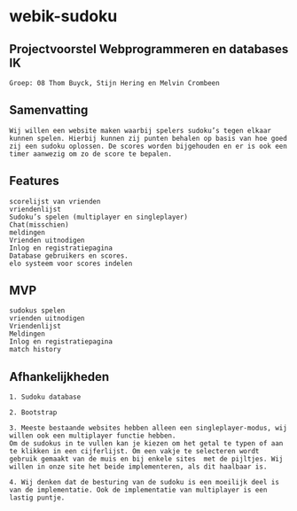 # webik-sudoku
## Projectvoorstel Webprogrammeren en databases IK
    Groep: 08 Thom Buyck, Stijn Hering en Melvin Crombeen

## Samenvatting
    Wij willen een website maken waarbij spelers sudoku’s tegen elkaar kunnen spelen. Hierbij kunnen zij punten behalen op basis van hoe goed zij een sudoku oplossen. De scores worden bijgehouden en er is ook een timer aanwezig om zo de score te bepalen.





## Features
    scorelijst van vrienden
    vriendenlijst
    Sudoku’s spelen (multiplayer en singleplayer)
    Chat(misschien)
    meldingen
    Vrienden uitnodigen
    Inlog en registratiepagina
    Database gebruikers en scores.
    elo systeem voor scores indelen


## MVP
    sudokus spelen
    vrienden uitnodigen
    Vriendenlijst
    Meldingen
    Inlog en registratiepagina
    match history

## Afhankelijkheden
    1. Sudoku database

    2. Bootstrap

    3. Meeste bestaande websites hebben alleen een singleplayer-modus, wij willen ook een multiplayer functie hebben.
    Om de sudokus in te vullen kan je kiezen om het getal te typen of aan te klikken in een cijferlijst. Om een vakje te selecteren wordt gebruik gemaakt van de muis en bij enkele sites  met de pijltjes. Wij willen in onze site het beide implementeren, als dit haalbaar is.

    4. Wij denken dat de besturing van de sudoku is een moeilijk deel is van de implementatie. Ook de implementatie van multiplayer is een lastig puntje.






